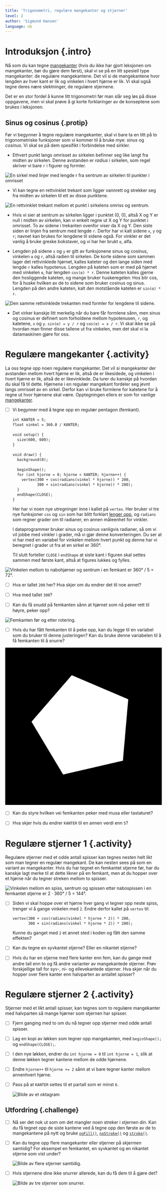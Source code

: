 ```yaml
---
title: 'Trigonometri, regulære mangekanter og stjerner'
level: 2
author: 'Sigmund Hansen'
language: nb
---
```



# Introduksjon {.intro}

Nå som du kan tegne [mangekanter](../mangekanter/mangekanter.html) (hvis du ikke
har gjort leksjonen om mangekanter, bør du gjøre dem først), skal vi se på en
litt spesiell type mangekanter: de regulære mangekantene. Det vil si de
mangekantene hvor lengden av hver kant er lik og vinkelen i hvert hjørne er lik.
Vi skal også tegne deres nære slektninger, de regulære stjernene.

Det er en stor fordel å kunne litt trigonometri før man slår seg løs på disse
oppgavene, men vi skal prøve å gi korte forklaringer av de konseptene som brukes
i leksjonen.

## Sinus og cosinus {.protip}

Før vi begynner å tegne regulære mangekanter, skal vi bare ta en titt på to
trigonometriske funksjoner som vi kommer til å bruke mye: *sinus* og *cosinus*.
Vi skal se på dem spesifikt i forbindelse med sirkler.

- Ethvert punkt langs omrisset av sirkelen befinner seg like langt fra midten av
  sirkelen. Denne avstanden er *radius* i sirkelen, som regel skriver vi bare
  `r` i figurer og formler.

![En sirkel med linjer med lengde `r` fra sentrum av sirkelen til punkter i
omrisset](SirkelRadius.png "En sirkel med linjer med lengde `r` fra sentrum av
sirkelen til punkter i omrisset")

- Vi kan tegne en rettvinklet trekant som ligger vannrett og strekker seg fra
  midten av sirkelen til ett av disse punktene.

![En rettvinklet trekant mellom et punkt i sirkelens omriss og
sentrum.](RettvinkletTrekantSirkel.png "En rettvinklet trekant mellom et punkt i
sirkelens omriss og sentrum.")

- Hvis vi sier at sentrum av sirkelen ligger i punktet (0, 0), altså X og Y er
  null i midten av sirkelen, kan vi enkelt regne ut X og Y for punktet i
  omrisset. To av sidene i trekanten ovenfor viser da X og Y. Den siste siden er
  linjen fra sentrum med lengde `r`. Derfor har vi kalt sidene `x`, `y` og `r`;
  navnet kan brukes for lengdene til sidene også. For vinkler er det vanlig å
  bruke greske bokstaver, og vi har her brukt `α`, alfa.

- Lengden på sidene `x` og `y` er gitt av funksjonene sinus og cosinus, vinkelen
  `α` og `r`, altså radien til sirkelen. De korte sidene som sammen lager det
  rettvinklede hjørnet, kalles kateter og den lange siden med lengde `r` kalles
  hypotenus. Lengden på kateten som er med på hjørnet med vinkelen `α`, har
  lengden `cos(α) * r`. Denne kateten kalles gjerne den hosliggende kateten, og
  mange bruker huskeregelen: Hos blir cos, for å huske hvilken av de to sidene
  som bruker cosinus og sinus. Lengden på den andre kateten, kalt den motstående
  kateten er `sin(α) * r`.

![Den samme rettvinklede trekanten med formler for lengdene til
sidene.](TrekantSiderSirkel.png "Den samme rettvinklede trekanten med formler
for lengdene til sidene.")

- Det virker kanskje litt merkelig når du bare får formlene sånn, men sinus og
  cosinus er definert som forholdene mellom hypotenusen, `r`, og katetene, `x`
  og `y`. `sin(α) = y / r` og `cos(α) = x / r`. Vi skal ikke se på hvordan man
  finner disse tallene ut fra vinkelen, men det skal vi la datamaskinen gjøre
  for oss.


# Regulære mangekanter {.activity}

La oss tegne opp noen regulære mangekanter. Det vil si mangekanter der avstanden
mellom hvert hjørne er lik, altså de er likesidede, og vinkelen i hvert hjørne
er lik, altså de er likevinklede. Da lurer du kanskje på hvordan du skal få til
dette. Hjørnene i en regulær mangekant fordeler seg jevnt langs omrisset av en
sirkel. Derfor kan vi bruke formlene for katetene for å regne ut hvor hjørnene
skal være. Opptegningen ellers er som for vanlige
[mangekanter](../mangekanter/mangekanter.html).

- [ ] Vi begynner med å tegne opp en regulær pentagon (femkant).

  ```processing
  int KANTER = 5;
  float vinkel = 360.0 / KANTER;

  void setup() {
    size(600, 600);
  }

  void draw() {
    background(0);

    beginShape();
    for (int hjorne = 0; hjorne < KANTER; hjorne++) {
      vertex(300 + cos(radians(vinkel * hjorne)) * 200,
             300 + sin(radians(vinkel * hjorne)) * 200);
    }
    endShape(CLOSE);
  }
  ```

  Her har vi noen nye utregninger inne i kallet på `vertex`. Her bruker vi tre
  nye funksjoner `cos` og `sin` som har blitt forklart [lenger
  opp](#sinus-og-cosinus), og `radians` som regner grader om til radianer, en
  annen måleenhet for vinkler.

  I dataprogrammer bruker sinus og cosinus vanligvis radianer, så om vi vil
  jobbe med vinkler i grader, må vi gjør denne konverteringen. Du ser at vi har
  med en variabel for vinkelen mellom hvert punkt og denne har vi beregnet i
  grader ut fra at en sirkel er 360°.

  Til slutt forteller `CLOSE` i `endShape` at siste kant i figuren skal settes
  sammen med første kant, altså at figures lukkes og fylles.


![Vinkelen mellom to nabohjørner og sentrum i en femkant er 360° / 5 =
72°.](Femkant.png "Vinkelen mellom to nabohjørner og sentrum i en femkant er
360° / 5 = 72°.")

- [ ] Hva er tallet `200` her? Hva skjer om du endrer det til noe annet?

- [ ] Hva med tallet `300`?

- [ ] Kan du få snudd på femkanten sånn at hjørnet som nå peker rett til høyre,
  peker opp?

![Femkanten før og etter rotering.](FemkantRotering.png "Femkanten før og etter
rotering.")

- [ ] Hvis du har fått femkanten til å peke opp, kan du legge til en variabel
  som du bruker til denne justeringen? Kan du bruke denne variabelen til å få
  femkanten til å snurre?

![Femkanten snurrer rundt.](FemkantSnurrer.gif "Femkanten snurrer rundt.")

- [ ] Kan du styre hvilken vei femkanten peker med musa eller tastaturet?

- [ ] Hva skjer hvis du endrer `KANTER` til en annen verdi enn `5`?


# Regulære stjerner 1 {.activity}

Regulære stjerner med et odde antall spisser kan tegnes nesten helt likt som man
tegner en regulær mangekant. De kan nesten sees på som en variant av
mangekanter. Hvis du har tegnet en femkantet stjerne før, har du kanskje lagt
merke til at dette likner på en femkant, men at du hopper over et hjørne når du
tegner streken mellom to spisser.

![Vinkelen mellom en spiss, sentrum og spissen etter nabospissen i en femkantet
stjerne er 2 · 360° / 5 = 144°.](Pentagram.png "Vinkelen mellom en spiss,
sentrum og spissen etter nabospissen i en femkantet stjerne er 2 · 360° / 5 =
144°.")

- [ ] Siden vi skal hoppe over et hjørne hver gang vi tegner opp neste spiss,
  trenger vi å gange vinkelen med `2`. Endre derfor kallet på `vertex` til:

  ```processing
  vertex(300 + cos(radians(vinkel * hjorne * 2)) * 200,
         300 + sin(radians(vinkel * hjorne * 2)) * 200);
  ```

  Kunne du ganget med `2` et annet sted i koden og fått den samme
  effekten?

- [ ] Kan du tegne en syvkantet stjerne? Eller en nikantet stjerne?

- [ ] Hvis du har en stjerne med flere kanter enn fem, kan du gange med andre
  tall enn to og få andre varianter av mangekantede stjerner. Prøv forskjellige
  tall for syv-, ni- og ellevekantede stjerner. Hva skjer når du hopper over
  flere kanter enn halvparten av antallet spisser?


# Regulære stjerner 2 {.activity}

Stjerner med et likt antall spisser, kan tegnes som to regulære mangekanter med
halvparten så mange hjørner som stjernen har spisser.

- [ ] Fjern ganging med to om du nå tegner opp stjerner med odde antall spisser.

- [ ] Lag en kopi av løkken som tegner opp mangekanten, med `beginShape();` og
  `endShape(CLOSE);`.

- [ ] I den nye løkken, endrer du `int hjorne = 0` til `int hjorne = 1`, slik at
  denne løkken tegner kantene mellom de odde hjørnene.

- [ ] Endre `hjorne++` til `hjorne += 2` sånn at vi bare tegner kanter mellom
  annenhvert hjørne.

- [ ] Pass på at `KANTER` settes til et partall som er minst `6`.

  ![Bilde av et oktagram](Oktagram.png "Vinkelen mellom en spiss, sentrum og
spissen etter nabospissen i en åttekantet stjerne er 2 · 360° / 8 = 90°.")

## Utfordring {.challenge}

- [ ] Nå ser det nok ut som om det mangler noen streker i stjernen din. Kan du
  få tegnet opp de siste kantene ved å tegne opp den første av de to
  mangekantene på nytt og bruke
  [`noFill()`](https://processing.org/reference/noFill_.html),
  [`noStroke()`](https://processing.org/reference/noStroke_.html) og
  [`stroke()`](https://processing.org/reference/stroke_.html).

- [ ] Kan du tegne opp flere mangekanter eller stjerner på skjermen samtidig?
  For eksempel en femkantet, en syvkantet og en nikantet stjerne som vist under?

  ![Bilde av flere stjerner samtidig.](FlereStjerner.png "Flere stjerner
samtidig.")

- [ ] Hvis stjernene dine ikke snurrer allerede, kan du få dem til å gjøre
  det?

  ![Bilde av tre stjerner som snurrer.](FlereStjernerSnurrer.gif "Tre stjerner
som snurrer.")

